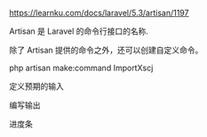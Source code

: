 https://learnku.com/docs/laravel/5.3/artisan/1197

Artisan 是 Laravel 的命令行接口的名称.

除了 Artisan 提供的命令之外，还可以创建自定义命令。

php artisan make:command ImportXscj




定义预期的输入


编写输出


进度条
